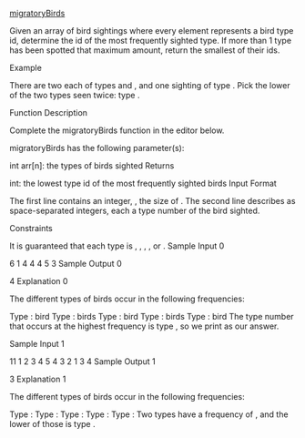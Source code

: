 [migratoryBirds](https://www.hackerrank.com/challenges/migratory-birds/problem?isFullScreen=true)

Given an array of bird sightings where every element represents a bird type id, determine the id of the most frequently sighted type. If more than 1 type has been spotted that maximum amount, return the smallest of their ids.

Example

There are two each of types  and , and one sighting of type . Pick the lower of the two types seen twice: type .

Function Description

Complete the migratoryBirds function in the editor below.

migratoryBirds has the following parameter(s):

int arr[n]: the types of birds sighted
Returns

int: the lowest type id of the most frequently sighted birds
Input Format

The first line contains an integer, , the size of .
The second line describes  as  space-separated integers, each a type number of the bird sighted.

Constraints

It is guaranteed that each type is , , , , or .
Sample Input 0

6
1 4 4 4 5 3
Sample Output 0

4
Explanation 0

The different types of birds occur in the following frequencies:

Type :  bird
Type :  birds
Type :  bird
Type :  birds
Type :  bird
The type number that occurs at the highest frequency is type , so we print  as our answer.

Sample Input 1

11
1 2 3 4 5 4 3 2 1 3 4
Sample Output 1

3
Explanation 1

The different types of birds occur in the following frequencies:

Type : 
Type : 
Type : 
Type : 
Type : 
Two types have a frequency of , and the lower of those is type .
